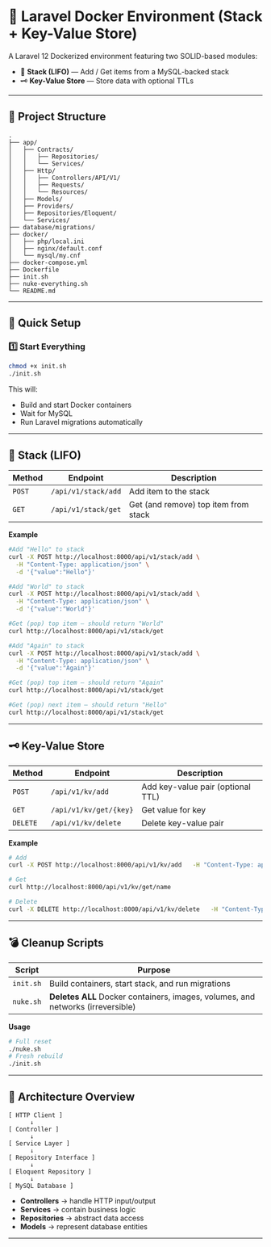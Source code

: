 # 🐳 Laravel Docker Environment (Stack + Key-Value Store)

A Laravel 12 Dockerized environment featuring two SOLID-based modules:

- 🧱 **Stack (LIFO)** — Add / Get items from a MySQL-backed stack  
- 🗝️ **Key-Value Store** — Store data with optional TTLs

---

## 📁 Project Structure
```
.
├── app/
│   ├── Contracts/
│   │   ├── Repositories/
│   │   └── Services/
│   ├── Http/
│   │   ├── Controllers/API/V1/
│   │   ├── Requests/
│   │   └── Resources/
│   ├── Models/
│   ├── Providers/
│   ├── Repositories/Eloquent/
│   └── Services/
├── database/migrations/
├── docker/
│   ├── php/local.ini
│   ├── nginx/default.conf
│   └── mysql/my.cnf
├── docker-compose.yml
├── Dockerfile
├── init.sh
├── nuke-everything.sh
└── README.md
```

---

## 🚀 Quick Setup

### 1️⃣ Start Everything
```bash
chmod +x init.sh
./init.sh
```

This will:
- Build and start Docker containers  
- Wait for MySQL  
- Run Laravel migrations automatically  

---

## 🧱 Stack (LIFO)

| Method | Endpoint | Description |
|---------|-----------|-------------|
| `POST` | `/api/v1/stack/add` | Add item to the stack |
| `GET` | `/api/v1/stack/get` | Get (and remove) top item from stack |

**Example**
```bash
#Add "Hello" to stack
curl -X POST http://localhost:8000/api/v1/stack/add \
  -H "Content-Type: application/json" \
  -d '{"value":"Hello"}'

#Add "World" to stack
curl -X POST http://localhost:8000/api/v1/stack/add \
  -H "Content-Type: application/json" \
  -d '{"value":"World"}'

#Get (pop) top item — should return "World"
curl http://localhost:8000/api/v1/stack/get

#Add "Again" to stack
curl -X POST http://localhost:8000/api/v1/stack/add \
  -H "Content-Type: application/json" \
  -d '{"value":"Again"}'

#Get (pop) top item — should return "Again"
curl http://localhost:8000/api/v1/stack/get

#Get (pop) next item — should return "Hello"
curl http://localhost:8000/api/v1/stack/get

```

---

## 🗝️ Key-Value Store

| Method | Endpoint | Description |
|---------|-----------|-------------|
| `POST` | `/api/v1/kv/add` | Add key-value pair (optional TTL) |
| `GET`  | `/api/v1/kv/get/{key}` | Get value for key |
| `DELETE` | `/api/v1/kv/delete` | Delete key-value pair |

**Example**
```bash
# Add
curl -X POST http://localhost:8000/api/v1/kv/add   -H "Content-Type: application/json"   -d '{"key":"name","value":"John","ttl":30}'

# Get
curl http://localhost:8000/api/v1/kv/get/name

# Delete
curl -X DELETE http://localhost:8000/api/v1/kv/delete   -H "Content-Type: application/json"   -d '{"key":"name"}'
```

---

## 💣 Cleanup Scripts

| Script | Purpose |
|---------|----------|
| `init.sh` | Build containers, start stack, and run migrations |
| `nuke.sh` | **Deletes ALL** Docker containers, images, volumes, and networks (irreversible) |

**Usage**
```bash
# Full reset
./nuke.sh
# Fresh rebuild
./init.sh
```

---

## 🧠 Architecture Overview

```
[ HTTP Client ]
      ↓
[ Controller ]
      ↓
[ Service Layer ]
      ↓
[ Repository Interface ]
      ↓
[ Eloquent Repository ]
      ↓
[ MySQL Database ]
```

- **Controllers** → handle HTTP input/output  
- **Services** → contain business logic  
- **Repositories** → abstract data access  
- **Models** → represent database entities  

---